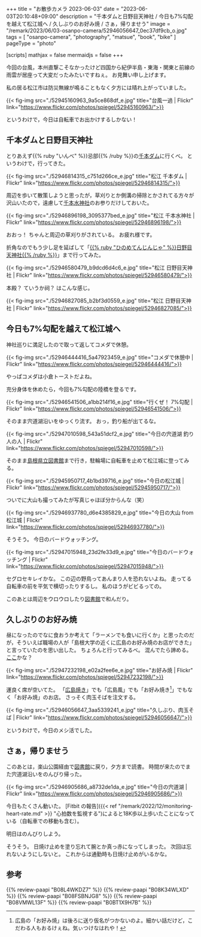 +++
title = "お散歩カメラ 2023-06-03"
date =  "2023-06-03T20:10:48+09:00"
description = "千本ダムと日野目天神社 / 今日も7%勾配を越えて松江城へ / 久しぶりのお好み焼 / さぁ，帰りませう"
image = "/remark/2023/06/03-osanpo-camera/52946056647_0ec37df9cb_o.jpg"
tags = [ "osanpo-camera", "photography", "matsue", "book", "bike" ]
pageType = "photo"

[scripts]
  mathjax = false
  mermaidjs = false
+++

今回の台風，本州直撃こそなかったけど四国から紀伊半島・東海・関東と前線の雨雲が居座って大変だったみたいですねぇ。
お見舞い申し上げます。

私の居る松江市は防災無線が鳴ることもなく夕方には晴れ上がっていました。

{{< fig-img src="./52945160963_9a5ce868df_e.jpg" title="台風一過 | Flickr" link="https://www.flickr.com/photos/spiegel/52945160963/">}}

というわけで，今日は自転車でお出かけするしかない！

## 千本ダムと日野目天神社

とりあえず{{% ruby "いんべ" %}}忌部{{% /ruby %}}の[千本ダム](https://goo.gl/maps/EAzaq1N4fxGfpaa16)に行くべ。
というわけで，行ってきた。

{{< fig-img src="./52946814315_c751d266ce_e.jpg" title="松江 千本ダム | Flickr" link="https://www.flickr.com/photos/spiegel/52946814315/">}}

周辺を歩いて散策しようと思ったが，草刈りとか側溝の掃除とかされてる方々が沢山いたので，遠慮して[千本水神社](https://goo.gl/maps/DxjFa1DwjbU4JtBk9)のお参りだけしておいた。

{{< fig-img src="./52946896198_3095377bed_e.jpg" title="松江 千本水神社 | Flickr" link="https://www.flickr.com/photos/spiegel/52946896198/">}}

おおっ！ ちゃんと周辺の草刈りがされている。
お疲れ様です。

折角なのでもう少し足を延ばして「[{{% ruby "ひのめてんじんじゃ" %}}日野目天神社{{% /ruby %}}](https://goo.gl/maps/Rji9TwrWsBHzqZ7X8)」まで行ってみた。

{{< fig-img src="./52946580479_b9dcd6d4c6_e.jpg" title="松江 日野目天神社 | Flickr" link="https://www.flickr.com/photos/spiegel/52946580479/">}}

本殿？ ていうか祠？ はこんな感じ。

{{< fig-img src="./52946827085_b2bf3d0559_e.jpg" title="松江 日野目天神社 | Flickr" link="https://www.flickr.com/photos/spiegel/52946827085/">}}

## 今日も7%勾配を越えて松江城へ

神社巡りに満足したので取って返してコメダで休憩。

{{< fig-img src="./52946444416_5a47923459_e.jpg" title="コメダで休憩中 | Flickr" link="https://www.flickr.com/photos/spiegel/52946444416/">}}

やっぱコメダは小倉トーストだよね。

充分身体を休めたら，今回も7%勾配の陸橋を登るです。

{{< fig-img src="./52946541506_a1bb214f16_e.jpg" title="行くぜ！ 7%勾配 | Flickr" link="https://www.flickr.com/photos/spiegel/52946541506/">}}

そのまま宍道湖沿いをゆっくり流す。
おっ，釣り船が出てるな。

{{< fig-img src="./52947010598_543a51dcf2_e.jpg" title="今日の宍道湖 釣り人の人 | Flickr" link="https://www.flickr.com/photos/spiegel/52947010598/">}}

そのまま[島根県立図書館]まで行き，駐輪場に自転車を止めて松江城に登ってみる。

{{< fig-img src="./52945950717_4b1bd39716_e.jpg" title="今日の松江城 | Flickr" link="https://www.flickr.com/photos/spiegel/52945950717/">}}

ついでに大山も撮ってみたが写真じゃほぼ分からんな（笑）

{{< fig-img src="./52946937780_d6e4385829_e.jpg" title="今日の大山 from 松江城 | Flickr" link="https://www.flickr.com/photos/spiegel/52946937780/">}}

そうそう。
今日のバードウォッチング。

{{< fig-img src="./52947015948_23d2fe33d9_e.jpg" title="今日のバードウォッチング | Flickr" link="https://www.flickr.com/photos/spiegel/52947015948/">}}

セグロセキレイかな。
この辺の野鳥ってあんまり人を恐れないよね。
走ってる自転車の前を平気で横切ったりするし。
私のほうがビビるっての。

このあとは周辺をウロウロしたり[図書館][島根県立図書館]で和んだり。

## 久しぶりのお好み焼

昼になったのでなに食おうか考えて「ラーメンでも食いに行くか」と思ったのだが，そういえば職場の人が「島根大学の近くに広島のお好み焼のお店ができた」と言っていたのを思い出した。
ちょろんと行ってみるべ。
混んでたら諦める。
[ここ](https://goo.gl/maps/2bK3UuDCSs5r6yZf9)かな？

{{< fig-img src="./52947232198_e02a2fee6e_e.jpg" title="お好み焼 | Flickr" link="https://www.flickr.com/photos/spiegel/52947232198/">}}

運良く席が空いてた。
「[広島焼き](https://nikkan-spa.jp/1916810 "広島で「広島焼き」がタブー扱いされる理由を探る。「口にしたら生きては帰れない」 | 日刊SPA!")」でも「広島風」でも「お好み焼き[^o1]」でもなく「お好み焼」のお店。
さっそく肉玉そばを注文する。

[^o1]: 広島の「お好み焼」は後ろに送り仮名がつかないのよ。細かい話だけど，こだわる人もおるけぇね。気ぃつけなはれや！

{{< fig-img src="./52946056647_3aa5339241_e.jpg" title="久しぶり、肉玉そば | Flickr" link="https://www.flickr.com/photos/spiegel/52946056647/">}}

というわけで，今日のメシ活でした。

## さぁ，帰りませう

このあとは，楽山公園経由で[図書館][島根県立図書館]に戻り，夕方まで読書。
時間が来たのでまた宍道湖沿いをのんびり帰った。

{{< fig-img src="./52946905686_a8732de1da_e.jpg" title="今日の宍道湖 | Flickr" link="https://www.flickr.com/photos/spiegel/52946905686/">}}

今日もたくさん動いた。
[Fitbit の報告]({{< ref "/remark/2022/12/monitoring-heart-rate.md" >}} "心拍数を監視する")によると18K歩以上歩いたことになっている（自転車での移動も含む）。

明日はのんびりしよう。

そうそう。
日焼け止めを塗り忘れて腕とか真っ赤になってしまった。
次回は忘れないようにしないと。
これからは通勤時も日焼け止めがいるかな。

[島根県立図書館]: https://www.library.pref.shimane.lg.jp/

## 参考

{{% review-paapi "B08L4WKDZ7" %}} <!-- PowerShot ZOOM -->
{{% review-paapi "B08K34WLXD" %}} <!-- ステムバッグ（stem bag） -->
{{% review-paapi "B08FSBNJG8" %}} <!-- Fitbit Inspire2 -->
{{% review-paapi "B08VMWL13F" %}} <!-- VAAM -->
{{% review-paapi "B0BT1X9H7B" %}} <!-- 日焼け止め -->

<!-- eof -->
